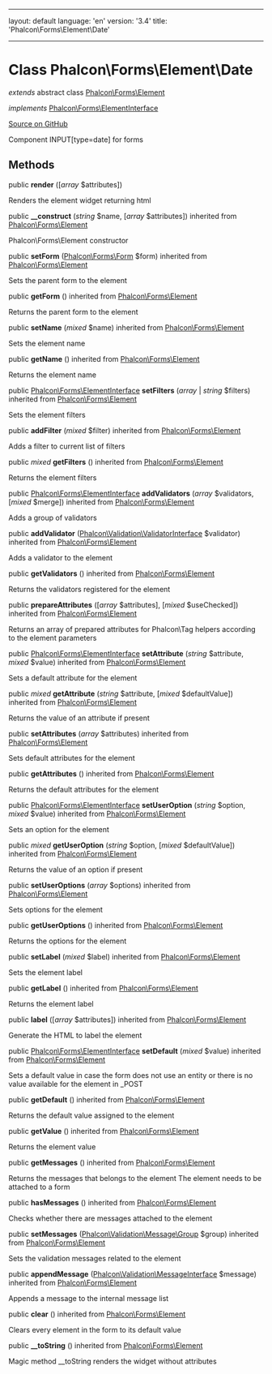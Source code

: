 * * *

layout: default language: 'en' version: '3.4' title: 'Phalcon\Forms\Element\Date'

* * *

# Class **Phalcon\Forms\Element\Date**

*extends* abstract class [Phalcon\Forms\Element](/3.4/en/api/Phalcon_Forms_Element)

*implements* [Phalcon\Forms\ElementInterface](/3.4/en/api/Phalcon_Forms_ElementInterface)

<a href="https://github.com/phalcon/cphalcon/tree/v3.4.0/phalcon/forms/element/date.zep" class="btn btn-default btn-sm">Source on GitHub</a>

Component INPUT[type=date] for forms

## Methods

public **render** ([*array* $attributes])

Renders the element widget returning html

public **__construct** (*string* $name, [*array* $attributes]) inherited from [Phalcon\Forms\Element](/3.4/en/api/Phalcon_Forms_Element)

Phalcon\Forms\Element constructor

public **setForm** ([Phalcon\Forms\Form](/3.4/en/api/Phalcon_Forms_Form) $form) inherited from [Phalcon\Forms\Element](/3.4/en/api/Phalcon_Forms_Element)

Sets the parent form to the element

public **getForm** () inherited from [Phalcon\Forms\Element](/3.4/en/api/Phalcon_Forms_Element)

Returns the parent form to the element

public **setName** (*mixed* $name) inherited from [Phalcon\Forms\Element](/3.4/en/api/Phalcon_Forms_Element)

Sets the element name

public **getName** () inherited from [Phalcon\Forms\Element](/3.4/en/api/Phalcon_Forms_Element)

Returns the element name

public [Phalcon\Forms\ElementInterface](/3.4/en/api/Phalcon_Forms_ElementInterface) **setFilters** (*array* | *string* $filters) inherited from [Phalcon\Forms\Element](/3.4/en/api/Phalcon_Forms_Element)

Sets the element filters

public **addFilter** (*mixed* $filter) inherited from [Phalcon\Forms\Element](/3.4/en/api/Phalcon_Forms_Element)

Adds a filter to current list of filters

public *mixed* **getFilters** () inherited from [Phalcon\Forms\Element](/3.4/en/api/Phalcon_Forms_Element)

Returns the element filters

public [Phalcon\Forms\ElementInterface](/3.4/en/api/Phalcon_Forms_ElementInterface) **addValidators** (*array* $validators, [*mixed* $merge]) inherited from [Phalcon\Forms\Element](/3.4/en/api/Phalcon_Forms_Element)

Adds a group of validators

public **addValidator** ([Phalcon\Validation\ValidatorInterface](/3.4/en/api/Phalcon_Validation_ValidatorInterface) $validator) inherited from [Phalcon\Forms\Element](/3.4/en/api/Phalcon_Forms_Element)

Adds a validator to the element

public **getValidators** () inherited from [Phalcon\Forms\Element](/3.4/en/api/Phalcon_Forms_Element)

Returns the validators registered for the element

public **prepareAttributes** ([*array* $attributes], [*mixed* $useChecked]) inherited from [Phalcon\Forms\Element](/3.4/en/api/Phalcon_Forms_Element)

Returns an array of prepared attributes for Phalcon\Tag helpers according to the element parameters

public [Phalcon\Forms\ElementInterface](/3.4/en/api/Phalcon_Forms_ElementInterface) **setAttribute** (*string* $attribute, *mixed* $value) inherited from [Phalcon\Forms\Element](/3.4/en/api/Phalcon_Forms_Element)

Sets a default attribute for the element

public *mixed* **getAttribute** (*string* $attribute, [*mixed* $defaultValue]) inherited from [Phalcon\Forms\Element](/3.4/en/api/Phalcon_Forms_Element)

Returns the value of an attribute if present

public **setAttributes** (*array* $attributes) inherited from [Phalcon\Forms\Element](/3.4/en/api/Phalcon_Forms_Element)

Sets default attributes for the element

public **getAttributes** () inherited from [Phalcon\Forms\Element](/3.4/en/api/Phalcon_Forms_Element)

Returns the default attributes for the element

public [Phalcon\Forms\ElementInterface](/3.4/en/api/Phalcon_Forms_ElementInterface) **setUserOption** (*string* $option, *mixed* $value) inherited from [Phalcon\Forms\Element](/3.4/en/api/Phalcon_Forms_Element)

Sets an option for the element

public *mixed* **getUserOption** (*string* $option, [*mixed* $defaultValue]) inherited from [Phalcon\Forms\Element](/3.4/en/api/Phalcon_Forms_Element)

Returns the value of an option if present

public **setUserOptions** (*array* $options) inherited from [Phalcon\Forms\Element](/3.4/en/api/Phalcon_Forms_Element)

Sets options for the element

public **getUserOptions** () inherited from [Phalcon\Forms\Element](/3.4/en/api/Phalcon_Forms_Element)

Returns the options for the element

public **setLabel** (*mixed* $label) inherited from [Phalcon\Forms\Element](/3.4/en/api/Phalcon_Forms_Element)

Sets the element label

public **getLabel** () inherited from [Phalcon\Forms\Element](/3.4/en/api/Phalcon_Forms_Element)

Returns the element label

public **label** ([*array* $attributes]) inherited from [Phalcon\Forms\Element](/3.4/en/api/Phalcon_Forms_Element)

Generate the HTML to label the element

public [Phalcon\Forms\ElementInterface](/3.4/en/api/Phalcon_Forms_ElementInterface) **setDefault** (*mixed* $value) inherited from [Phalcon\Forms\Element](/3.4/en/api/Phalcon_Forms_Element)

Sets a default value in case the form does not use an entity or there is no value available for the element in _POST

public **getDefault** () inherited from [Phalcon\Forms\Element](/3.4/en/api/Phalcon_Forms_Element)

Returns the default value assigned to the element

public **getValue** () inherited from [Phalcon\Forms\Element](/3.4/en/api/Phalcon_Forms_Element)

Returns the element value

public **getMessages** () inherited from [Phalcon\Forms\Element](/3.4/en/api/Phalcon_Forms_Element)

Returns the messages that belongs to the element The element needs to be attached to a form

public **hasMessages** () inherited from [Phalcon\Forms\Element](/3.4/en/api/Phalcon_Forms_Element)

Checks whether there are messages attached to the element

public **setMessages** ([Phalcon\Validation\Message\Group](/3.4/en/api/Phalcon_Validation_Message_Group) $group) inherited from [Phalcon\Forms\Element](/3.4/en/api/Phalcon_Forms_Element)

Sets the validation messages related to the element

public **appendMessage** ([Phalcon\Validation\MessageInterface](/3.4/en/api/Phalcon_Validation_MessageInterface) $message) inherited from [Phalcon\Forms\Element](/3.4/en/api/Phalcon_Forms_Element)

Appends a message to the internal message list

public **clear** () inherited from [Phalcon\Forms\Element](/3.4/en/api/Phalcon_Forms_Element)

Clears every element in the form to its default value

public **__toString** () inherited from [Phalcon\Forms\Element](/3.4/en/api/Phalcon_Forms_Element)

Magic method __toString renders the widget without attributes